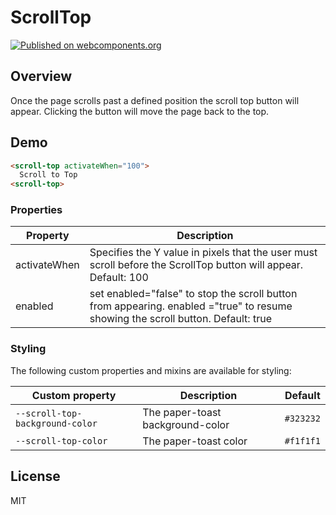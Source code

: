 # ScrollTop

[![Published on webcomponents.org](https://img.shields.io/badge/webcomponents.org-published-blue.svg)](https://www.webcomponents.org/scrolltop/markjameshoward/scroll-top)

## Overview
Once the page scrolls past a defined position the scroll top button will appear. 
Clicking the button will move the page back to the top.

## Demo
<!--
```
<custom-element-demo>
  <template>
    <link rel="import" href="scroll-top.html">
  </template>
</custom-element-demo>
```
-->
```html
<scroll-top activateWhen="100">
  Scroll to Top
<scroll-top>
```

### Properties

| Property | Description |
| --- | --- | 
| activateWhen | Specifies the Y value in pixels that the user must scroll before the ScrollTop button will appear. Default: 100
| enabled | set enabled="false" to stop the scroll button from appearing. enabled ="true" to resume showing the scroll button. Default: true

### Styling

The following custom properties and mixins are available for styling:

| Custom property | Description | Default |
| --- | --- | --- |
| `--scroll-top-background-color` | The paper-toast background-color | `#323232` |
| `--scroll-top-color` | The paper-toast color | `#f1f1f1` |


## License

MIT

